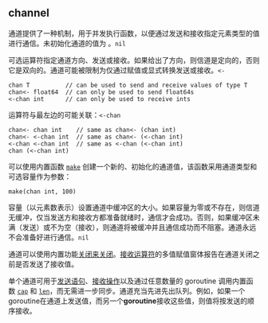 ## channel

通道提供了一种机制，用于并发执行函数，以便通过发送和接收指定元素类型的值进行通信。未初始化通道的值为 。`nil`

可选运算符指定通道方向、发送或接收。如果给出了方向，则信道是定向的，否则它是双向的。通道可能被限制为仅通过赋值或显式转换发送或接收。`<-`

```
chan T          // can be used to send and receive values of type T
chan<- float64  // can only be used to send float64s
<-chan int      // can only be used to receive ints
```

运算符与最左边的可能关联：`<-chan`

```
chan<- chan int    // same as chan<- (chan int)
chan<- <-chan int  // same as chan<- (<-chan int)
<-chan <-chan int  // same as <-chan (<-chan int)
chan (<-chan int)
```

可以使用内置函数 [`make`](https://go.dev/ref/spec#Making_slices_maps_and_channels) 创建一个新的、初始化的通道值，该函数采用通道类型和可选容量作为参数：

```
make(chan int, 100)
```

容量（以元素数表示）设置通道中缓冲区的大小。如果容量为零或不存在，则信道无缓冲，仅当发送方和接收方都准备就绪时，通信才会成功。否则，如果缓冲区未满（发送）或不为空（接收），则通道将被缓冲并且通信成功而不阻塞。通道永远不会准备好进行通信。`nil`

通道可以使用内置功能[关闭来关闭](https://go.dev/ref/spec#Close)。[接收运算符](https://go.dev/ref/spec#Receive_operator)的多值赋值窗体报告在通道关闭之前是否发送了接收值。

单个通道可用于[发送语句](https://go.dev/ref/spec#Send_statements)、[接收操作](https://go.dev/ref/spec#Receive_operator)以及通过任意数量的 goroutine 调用内置函数 [`cap`](https://go.dev/ref/spec#Length_and_capacity) 和 [`len`](https://go.dev/ref/spec#Length_and_capacity)，而无需进一步同步。通道充当先进先出队列。例如，如果一个goroutine在通道上发送值，而另一个**goroutine**接收这些值，则值将按发送的顺序接收。

